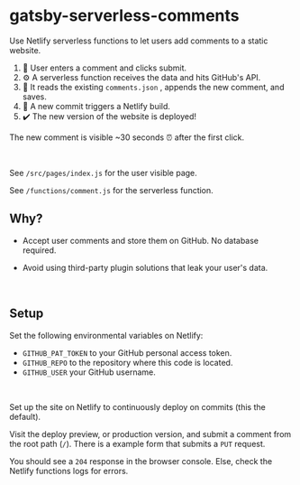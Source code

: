 # gatsby-serverless-comments

Use Netlify serverless functions to let users add comments to a static website.

1. 👩 User enters a comment and clicks submit.
2. ⚙️ A serverless function receives the data and hits GitHub's API.
3. 🔧 It reads the existing `comments.json` , appends the new comment, and saves.
4. 🚧 A new commit triggers a Netlify build.
5. ✔️ The new version of the website is deployed!

The new comment is visible ~30 seconds ⏰ after the first click.

<br>

See `/src/pages/index.js` for the user visible page.

See `/functions/comment.js` for the serverless function.

## Why?

- Accept user comments and store them on GitHub. No database required.

- Avoid using third-party plugin solutions that leak your user's data.

<br>

## Setup

Set the following environmental variables on Netlify:

- `GITHUB_PAT_TOKEN` to your GitHub personal access token.
- `GITHUB_REPO` to the repository where this code is located.
- `GITHUB_USER` your GitHub username.

<br>

Set up the site on Netlify to continuously deploy on commits (this the default).

Visit the deploy preview, or production version, and submit a comment from the root path (`/`). There is a example form that submits a `PUT` request.

You should see a `204` response in the browser console. Else, check the Netlify functions logs for errors.
